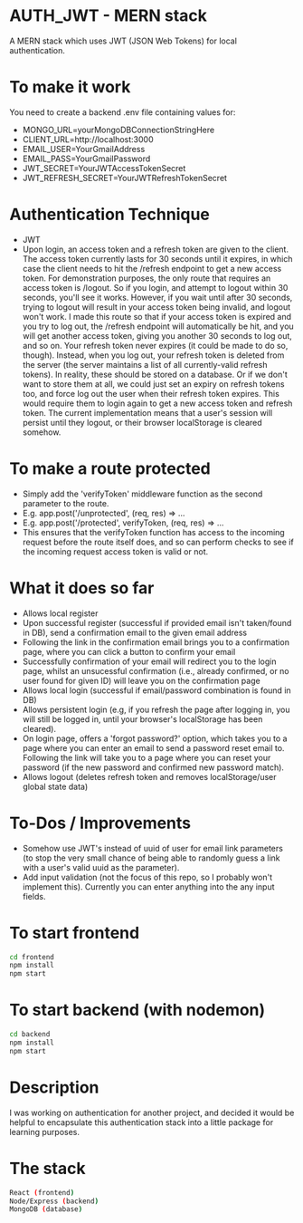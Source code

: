 # AUTH_JWT - MERN stack
A MERN stack which uses JWT (JSON Web Tokens) for local authentication.

# To make it work
You need to create a backend .env file containing values for:
* MONGO_URL=yourMongoDBConnectionStringHere
* CLIENT_URL=http://localhost:3000
* EMAIL_USER=YourGmailAddress
* EMAIL_PASS=YourGmailPassword
* JWT_SECRET=YourJWTAccessTokenSecret
* JWT_REFRESH_SECRET=YourJWTRefreshTokenSecret

# Authentication Technique
* JWT
* Upon login, an access token and a refresh token are given to the client. The access token currently lasts for 30 seconds until it expires, in which case the client needs to hit the /refresh endpoint to get a new access token. For demonstration purposes, the only route that requires an access token is /logout. So if you login, and attempt to logout within 30 seconds, you'll see it works. However, if you wait until after 30 seconds, trying to logout will result in your access token being invalid, and logout won't work. I made this route so that if your access token is expired and you try to log out, the /refresh endpoint will automatically be hit, and you will get another access token, giving you another 30 seconds to log out, and so on. Your refresh token never expires (it could be made to do so, though). Instead, when you log out, your refresh token is deleted from the server (the server maintains a list of all currently-valid refresh tokens). In reality, these should be stored on a database. Or if we don't want to store them at all, we could just set an expiry on refresh tokens too, and force log out the user when their refresh token expires. This would require them to login again to get a new access token and refresh token. The current implementation means that a user's session will persist until they logout, or their browser localStorage is cleared somehow.

# To make a route protected
* Simply add the 'verifyToken' middleware function as the second parameter to the route.
* E.g. app.post('/unprotected', (req, res) => ...
* E.g. app.post('/protected', verifyToken, (req, res) => ...
* This ensures that the verifyToken function has access to the incoming request before the route itself does, and so can perform checks to see if the incoming request access token is valid or not.

# What it does so far
* Allows local register
* Upon successful register (successful if provided email isn't taken/found in DB), send a confirmation email to the given email address
* Following the link in the confirmation email brings you to a confirmation page, where you can click a button to confirm your email
* Successfully confirmation of your email will redirect you to the login page, whilst an unsucessful confirmation (i.e., already confirmed, or no user found for given ID) will leave you on the confirmation page
* Allows local login (successful if email/password combination is found in DB)
* Allows persistent login (e.g, if you refresh the page after logging in, you will still be logged in, until your browser's localStorage has been cleared).
* On login page, offers a 'forgot password?' option, which takes you to a page where you can enter an email to send a password reset email to. Following the link will take you to a page where you can reset your password (if the new password and confirmed new password match).
* Allows logout (deletes refresh token and removes localStorage/user global state data)

# To-Dos / Improvements
- Somehow use JWT's instead of uuid of user for email link parameters (to stop the very small chance of being able to randomly guess a link with a user's valid uuid as the parameter).
- Add input validation (not the focus of this repo, so I probably won't implement this). Currently you can enter anything into the any input fields.

# To start frontend
```bash
cd frontend
npm install
npm start
```

# To start backend (with nodemon)
```bash
cd backend
npm install
npm start
```

# Description

I was working on authentication for another project, and decided it would be helpful to encapsulate this authentication stack into a little package for learning purposes.


# The stack
```bash
React (frontend)
Node/Express (backend)
MongoDB (database)
```
